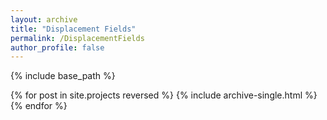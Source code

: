 ```yaml
---
layout: archive
title: "Displacement Fields"
permalink: /DisplacementFields
author_profile: false
---
```


{% include base_path %}

{% for post in site.projects reversed %}
  {% include archive-single.html %}
{% endfor %}

